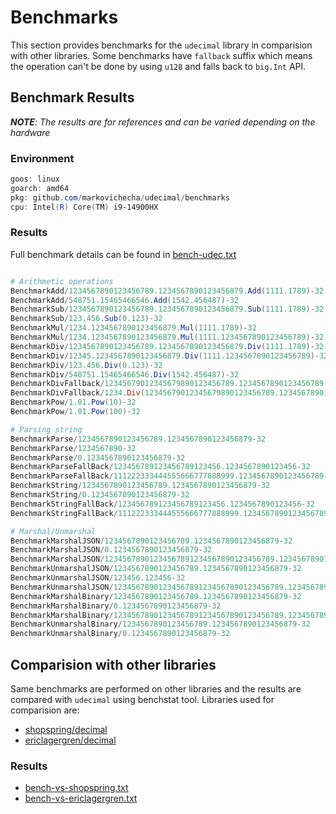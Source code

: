 # Benchmarks

This section provides benchmarks for the `udecimal` library in comparision with other libraries. Some benchmarks have `fallback` suffix which means the operation can't be done by using `u128` and falls back to `big.Int` API.

## Benchmark Results

<i>**NOTE**: The results are for references and can be varied depending on the hardware</i>

### Environment

```powershell
goos: linux
goarch: amd64
pkg: github.com/markovichecha/udecimal/benchmarks
cpu: Intel(R) Core(TM) i9-14900HX
```

### Results

Full benchmark details can be found in [bench-udec.txt](bench-udec.txt)

```powershell

# Arithmetic operations
BenchmarkAdd/1234567890123456789.1234567890123456879.Add(1111.1789)-32                     	100000000	 10.91 ns/op	   0 B/op	 0 allocs/op
BenchmarkAdd/548751.15465466546.Add(1542.456487)-32                                      	100000000	 11.44 ns/op	   0 B/op	 0 allocs/op
BenchmarkSub/1234567890123456789.1234567890123456879.Sub(1111.1789)-32                   	 96477370	 13.21 ns/op	   0 B/op	 0 allocs/op
BenchmarkSub/123.456.Sub(0.123)-32                                                       	100000000	 10.75 ns/op	   0 B/op	 0 allocs/op
BenchmarkMul/1234.1234567890123456879.Mul(1111.1789)-32                                  	100000000	 10.43 ns/op	   0 B/op	 0 allocs/op
BenchmarkMul/1234.1234567890123456879.Mul(1111.1234567890123456789)-32                   	100000000	 10.49 ns/op	   0 B/op	 0 allocs/op
BenchmarkDiv/1234567890123456789.1234567890123456879.Div(1111.1789)-32                    	100000000	 10.46 ns/op	   0 B/op	 0 allocs/op
BenchmarkDiv/12345.1234567890123456879.Div(1111.1234567890123456789)-32                   	 50097552	 25.23 ns/op	   0 B/op	 0 allocs/op
BenchmarkDiv/123.456.Div(0.123)-32                                                        	111231829	 10.70 ns/op	   0 B/op	 0 allocs/op
BenchmarkDiv/548751.15465466546.Div(1542.456487)-32                                       	100000000	 10.30 ns/op	   0 B/op	 0 allocs/op
BenchmarkDivFallback/12345679012345679890123456789.1234567890123456789.Div(999999)-32     	  4187094	 302.1 ns/op	 264 B/op	 7 allocs/op
BenchmarkDivFallback/1234.Div(12345679012345679890123456789.1234567890123456789)-32       	  3901846	 306.7 ns/op	 320 B/op	 7 allocs/op
BenchmarkPow/1.01.Pow(10)-32                                                              	 30365348	 41.14 ns/op	   0 B/op	 0 allocs/op
BenchmarkPow/1.01.Pow(100)-32                                                            	   994129	  1137 ns/op	 817 B/op	13 allocs/op

# Parsing string
BenchmarkParse/1234567890123456789.1234567890123456879-32                                  	 32111433	 38.21 ns/op	   0 B/op	 0 allocs/op
BenchmarkParse/1234567890-32                                                               	 98585916	 12.58 ns/op	   0 B/op	 0 allocs/op
BenchmarkParse/0.1234567890123456879-32                                                    	 44339668	 26.45 ns/op	   0 B/op	 0 allocs/op
BenchmarkParseFallBack/123456789123456789123456.1234567890123456-32                        	  2805122	 473.3 ns/op	 192 B/op	 6 allocs/op
BenchmarkParseFallBack/111222333444555666777888999.1234567890123456789-32                  	  2442004	 500.8 ns/op	 216 B/op	 6 allocs/op
BenchmarkString/1234567890123456789.1234567890123456879-32                                 	 14577884	 76.50 ns/op	  48 B/op	 1 allocs/op
BenchmarkString/0.1234567890123456879-32                                                   	 41109242	 40.02 ns/op	  24 B/op	 1 allocs/op
BenchmarkStringFallBack/123456789123456789123456.1234567890123456-32                       	  4147044	 256.2 ns/op	 208 B/op	 4 allocs/op
BenchmarkStringFallBack/111222333444555666777888999.1234567890123456789-32                 	  3808071	 313.3 ns/op	 208 B/op	 4 allocs/op

# Marshal/Unmarshal
BenchmarkMarshalJSON/1234567890123456789.1234567890123456879-32                            	 13965998	 77.22 ns/op	  48 B/op	 1 allocs/op
BenchmarkMarshalJSON/0.1234567890123456879-32                                              	 24039360	 43.57 ns/op	  24 B/op	 1 allocs/op
BenchmarkMarshalJSON/12345678901234567891234567890123456789.1234567890123456879-32         	  3445560	 291.6 ns/op	 320 B/op	 5 allocs/op
BenchmarkUnmarshalJSON/1234567890123456789.1234567890123456879-32                          	 15943234	 73.77 ns/op	   0 B/op	 0 allocs/op
BenchmarkUnmarshalJSON/123456.123456-32                                                    	 46983879	 26.55 ns/op	   0 B/op	 0 allocs/op
BenchmarkUnmarshalJSON/12345678901234567891234567890123456789.1234567890123456879-32       	  2267604	 517.4 ns/op	 264 B/op	 6 allocs/op
BenchmarkMarshalBinary/1234567890123456789.1234567890123456879-32                          	 50875198	 25.97 ns/op	  24 B/op	 1 allocs/op
BenchmarkMarshalBinary/0.1234567890123456879-32                                            	 54470340	 20.91 ns/op	  16 B/op	 1 allocs/op
BenchmarkMarshalBinary/12345678901234567891234567890123456789.1234567890123456879-32       	 21138375	 48.85 ns/op	  32 B/op	 1 allocs/op
BenchmarkUnmarshalBinary/1234567890123456789.1234567890123456879-32                       	554818034	 2.034 ns/op	   0 B/op	 0 allocs/op
BenchmarkUnmarshalBinary/0.1234567890123456879-32                                          	637610913	 1.822 ns/op	   0 B/op	 0 allocs/op
```

## Comparision with other libraries

Same benchmarks are performed on other libraries and the results are compared with `udecimal` using benchstat tool.
Libraries used for comparision are:

- [shopspring/decimal](https://github.com/shopspring/decimal)
- [ericlagergren/decimal](https://github.com/ericlagergren/decimal)

### Results

- [bench-vs-shopspring.txt](bench-vs-shopspring.txt)
- [bench-vs-ericlagergren.txt](bench-vs-ericlagergren.txt)
